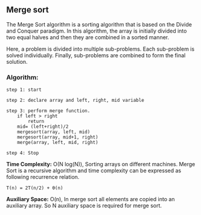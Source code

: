 ## Merge sort

The Merge Sort algorithm is a sorting algorithm that is based on the Divide and Conquer paradigm. In this algorithm, the array is initially divided into two equal halves and then they are combined in a sorted manner.

Here, a problem is divided into multiple sub-problems. Each sub-problem is solved individually. Finally, sub-problems are combined to form the final solution.

### Algorithm:

```
step 1: start

step 2: declare array and left, right, mid variable

step 3: perform merge function.
    if left > right
        return
    mid= (left+right)/2
    mergesort(array, left, mid)
    mergesort(array, mid+1, right)
    merge(array, left, mid, right)

step 4: Stop
```

<strong>Time Complexity:</strong> O(N log(N)),  Sorting arrays on different machines. Merge Sort is a recursive algorithm and time complexity can be expressed as following recurrence relation. 

```
T(n) = 2T(n/2) + θ(n)
```

<strong>Auxiliary Space:</strong> O(n), In merge sort all elements are copied into an auxiliary array. So N auxiliary space is required for merge sort.


